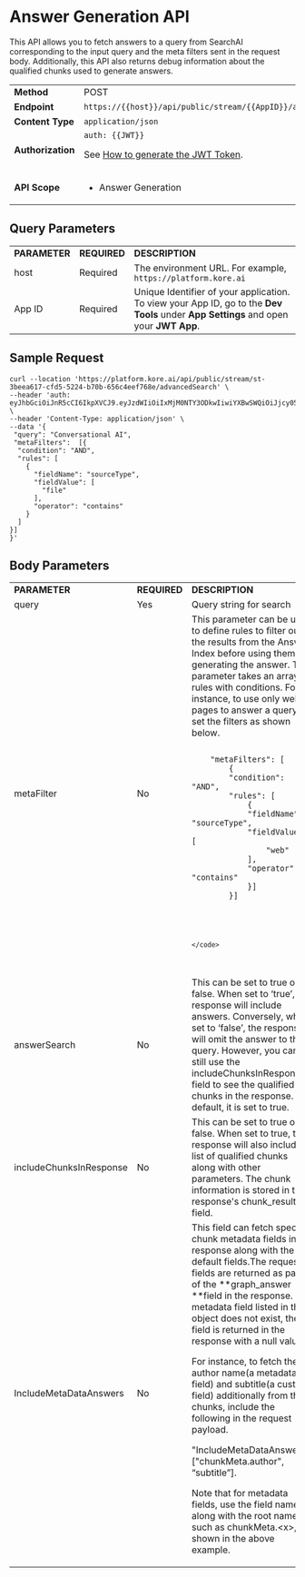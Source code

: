 # **Answer Generation API**

This API allows you to fetch answers to a query from SearchAI corresponding to the input query and the meta filters sent in the request body. Additionally, this API also returns debug information about the qualified chunks used to generate answers.

<table>
  <tr>
   <td><strong>Method</strong>
   </td>
   <td>POST
   </td>
  </tr>
  <tr>
   <td><strong>Endpoint</strong>
   </td>
   <td><code>https://{{host}}/api/public/stream/{{AppID}}/advancedSearch</code>
   </td>
  </tr>
  <tr>
   <td><strong>Content Type</strong>
   </td>
   <td><code>application/json</code>
   </td>
  </tr>
  <tr>
   <td><strong>Authorization</strong>
   </td>
   <td><code>auth: {{JWT}}</code>
<p>
See <a href="../api-introduction#generating-the-jwt-token">How to generate the JWT Token</a>.
   </td>
  </tr>
  <tr>
   <td><strong>API Scope</strong>
   </td>
   <td>
<ul>

<li>Answer Generation
</li>
</ul>
   </td>
  </tr>
</table>



## Query Parameters


<table>
  <tr>
   <td><strong>PARAMETER</strong>
   </td>
   <td><strong>REQUIRED</strong>
   </td>
   <td><strong>DESCRIPTION</strong>
   </td>
  </tr>
  <tr>
   <td>host
   </td>
   <td>Required
   </td>
   <td>The environment URL. For example, <code>https://platform.kore.ai</code>
   </td>
  </tr>
  <tr>
   <td>App ID
   </td>
   <td>Required
   </td>
   <td>Unique Identifier of your application. To view your App ID, go to the <strong>Dev Tools </strong>under <strong>App Settings</strong> and open your <strong>JWT App</strong>. 
   </td>
  </tr>
</table>

## Sample Request

```
curl --location 'https://platform.kore.ai/api/public/stream/st-3beea617-cfd5-5224-b70b-656c4eef768e/advancedSearch' \
--header 'auth: eyJhbGciOiJnR5cCI6IkpXVCJ9.eyJzdWIiOiIxMjM0NTY3ODkwIiwiYXBwSWQiOiJjcy05Yzg5MGMwOS1kMzQ5LTUzZjctYmIwZC1jYWEwZGIwOGNmMTkifQ.K2DWFPthcsTlltPTcR1irzjlxr4LYUzknxeTRfANolo' \
--header 'Content-Type: application/json' \
--data '{
 "query": "Conversational AI",
 "metaFilters":  [{
  "condition": "AND",
  "rules": [
    {
      "fieldName": "sourceType",
      "fieldValue": [
        "file"
      ],
      "operator": "contains"
    }
  ]
}]
}'
```



## Body Parameters


<table>
  <tr>
   <td><strong>PARAMETER</strong>
   </td>
   <td><strong>REQUIRED</strong>
   </td>
   <td><strong>DESCRIPTION</strong>
   </td>
  </tr>
  <tr>
   <td>query
   </td>
   <td>Yes
   </td>
   <td>Query string for search
   </td>
  </tr>
  <tr>
   <td>metaFilter
   </td>
   <td>No
   </td>
   <td>This parameter can be used to define rules to filter out the results from the Answer Index before using them for generating the answer. This parameter takes an array of rules with conditions. For instance, to use only web pages to answer a query, set the filters as shown below.
   
  <pre>
   <code>
    "metaFilters": [
        {
        "condition": "AND",
        "rules": [
            {
            "fieldName": "sourceType",
            "fieldValue": [
                "web"
            ],
            "operator": "contains"
            }]
        }]
    </pre>
    </code>
   </td>
  </tr>
   <tr>
   <td>answerSearch
   </td>
   <td>No
   </td>
   <td>This can be set to true or false. When set to ‘true’, the response will include answers. Conversely, when set to ‘false’, the response will omit the answer to the query. However, you can still use the includeChunksInResponse field to see the qualified chunks in the response. By default, it is set to true.
   </td>
  </tr>
    <tr>
   <td>includeChunksInResponse</td>
   <td>No</td>
   <td>This can be set to true or false. When set to true, the response will also include a list of qualified chunks along with other parameters. The chunk information is stored in the response's chunk_result field.</td>
  </tr>
  <tr>
   <td>IncludeMetaDataAnswers</td>
   <td>No </td>
   <td>This field can fetch specific chunk metadata fields in the response along with the default fields.The requested fields are returned as part of the **graph_answer **field in the response. If a metadata field listed in this object does not exist, the field is returned in the response with a null value.
   
   For instance, to fetch the author name(a metadata field) and subtitle(a custom field) additionally from the chunks, include the following in the request payload. 
   
   "IncludeMetaDataAnswers": ["chunkMeta.author", “subtitle”]. 
   
   Note that for metadata fields, use the field name along with the root name, such as chunkMeta.&lt;x>, as shown in the above example. 

   </td>
  </tr>
</table>